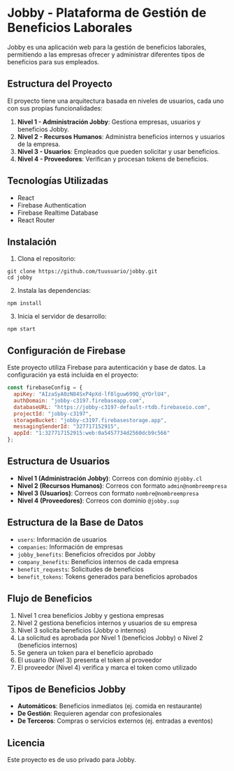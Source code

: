 # Jobby - Plataforma de Gestión de Beneficios Laborales

Jobby es una aplicación web para la gestión de beneficios laborales, permitiendo a las empresas ofrecer y administrar diferentes tipos de beneficios para sus empleados.

## Estructura del Proyecto

El proyecto tiene una arquitectura basada en niveles de usuarios, cada uno con sus propias funcionalidades:

1. **Nivel 1 - Administración Jobby**: Gestiona empresas, usuarios y beneficios Jobby.
2. **Nivel 2 - Recursos Humanos**: Administra beneficios internos y usuarios de la empresa.
3. **Nivel 3 - Usuarios**: Empleados que pueden solicitar y usar beneficios.
4. **Nivel 4 - Proveedores**: Verifican y procesan tokens de beneficios.

## Tecnologías Utilizadas

- React
- Firebase Authentication
- Firebase Realtime Database
- React Router

## Instalación

1. Clona el repositorio:
```
git clone https://github.com/tuusuario/jobby.git
cd jobby
```

2. Instala las dependencias:
```
npm install
```

3. Inicia el servidor de desarrollo:
```
npm start
```

## Configuración de Firebase

Este proyecto utiliza Firebase para autenticación y base de datos. La configuración ya está incluida en el proyecto:

```javascript
const firebaseConfig = {
  apiKey: "AIzaSyA0zN84SxP4pXd-lf8lguw699Q_qYOrlU4",
  authDomain: "jobby-c3197.firebaseapp.com",
  databaseURL: "https://jobby-c3197-default-rtdb.firebaseio.com",
  projectId: "jobby-c3197",
  storageBucket: "jobby-c3197.firebasestorage.app",
  messagingSenderId: "327717152915",
  appId: "1:327717152915:web:0a5457734d2560dcb9c566"
};
```

## Estructura de Usuarios

- **Nivel 1 (Administración Jobby)**: Correos con dominio `@jobby.cl`
- **Nivel 2 (Recursos Humanos)**: Correos con formato `admin@nombreempresa`
- **Nivel 3 (Usuarios)**: Correos con formato `nombre@nombreempresa`
- **Nivel 4 (Proveedores)**: Correos con dominio `@jobby.sup`

## Estructura de la Base de Datos

- `users`: Información de usuarios
- `companies`: Información de empresas
- `jobby_benefits`: Beneficios ofrecidos por Jobby
- `company_benefits`: Beneficios internos de cada empresa
- `benefit_requests`: Solicitudes de beneficios
- `benefit_tokens`: Tokens generados para beneficios aprobados

## Flujo de Beneficios

1. Nivel 1 crea beneficios Jobby y gestiona empresas
2. Nivel 2 gestiona beneficios internos y usuarios de su empresa
3. Nivel 3 solicita beneficios (Jobby o internos)
4. La solicitud es aprobada por Nivel 1 (beneficios Jobby) o Nivel 2 (beneficios internos)
5. Se genera un token para el beneficio aprobado
6. El usuario (Nivel 3) presenta el token al proveedor
7. El proveedor (Nivel 4) verifica y marca el token como utilizado

## Tipos de Beneficios Jobby

- **Automáticos**: Beneficios inmediatos (ej. comida en restaurante)
- **De Gestión**: Requieren agendar con profesionales
- **De Terceros**: Compras o servicios externos (ej. entradas a eventos)

## Licencia

Este proyecto es de uso privado para Jobby.